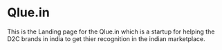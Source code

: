 # Qlue.in
This is the Landing page for the Qlue.in which is a startup for helping the  D2C brands in india  to get  thier recognition in the indian marketplace.
